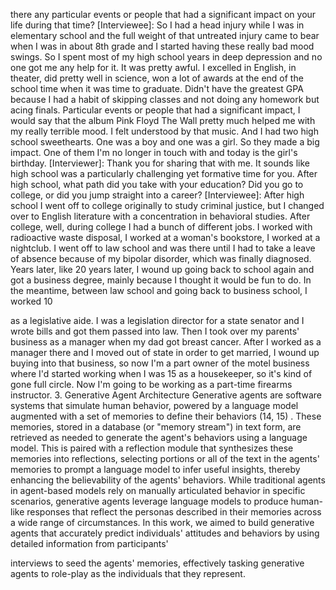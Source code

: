 there any particular events or people that had a significant impact on your life during that time? [Interviewee]: So I had a head injury while I was in elementary school and the full weight of that untreated injury came to bear when I was in about 8th grade and I started having these really bad mood swings. So I spent most of my high school years in deep depression and no one got me any help for it. It was pretty awful. I excelled in English, in theater, did pretty well in science, won a lot of awards at the end of the school time when it was time to graduate. Didn't have the greatest GPA because I had a habit of skipping classes and not doing any homework but acing finals. Particular events or people that had a significant impact, I would say that the album Pink Floyd The Wall pretty much helped me with my really terrible mood. I felt understood by that music. And I had two high school sweethearts. One was a boy and one was a girl. So they made a big impact. One of them I'm no longer in touch with and today is the girl's birthday. [Interviewer]: Thank you for sharing that with me. It sounds like high school was a particularly challenging yet formative time for you. After high school, what path did you take with your education? Did you go to college, or did you jump straight into a career? [Interviewee]: After high school I went off to college originally to study criminal justice, but I changed over to English literature with a concentration in behavioral studies. After college, well, during college I had a bunch of different jobs. I worked with radioactive waste disposal, I worked at a woman's bookstore, I worked at a nightclub. I went off to law school and was there until I had to take a leave of absence because of my bipolar disorder, which was finally diagnosed. Years later, like 20 years later, I wound up going back to school again and got a business degree, mainly because I thought it would be fun to do. In the meantime, between law school and going back to business school, I worked 10

as a legislative aide. I was a legislation director for a state senator and I wrote bills and got them passed into law. Then I took over my parents' business as a manager when my dad got breast cancer. After I worked as a manager there and I moved out of state in order to get married, I wound up buying into that business, so now I'm a part owner of the motel business where I'd started working when I was 15 as a housekeeper, so it's kind of gone full circle. Now I'm going to be working as a part-time firearms instructor. 3. Generative Agent Architecture Generative agents are software systems that simulate human behavior, powered by a language model augmented with a set of memories to define their behaviors (14, 15) . These memories, stored in a database (or "memory stream") in text form, are retrieved as needed to generate the agent's behaviors using a language model. This is paired with a reflection module that synthesizes these memories into reflections, selecting portions or all of the text in the agents' memories to prompt a language model to infer useful insights, thereby enhancing the believability of the agents' behaviors. While traditional agents in agent-based models rely on manually articulated behavior in specific scenarios, generative agents leverage language models to produce human-like responses that reflect the personas described in their memories across a wide range of circumstances. In this work, we aimed to build generative agents that accurately predict individuals' attitudes and behaviors by using detailed information from participants'

interviews to seed the agents' memories, effectively tasking generative agents to role-play as the individuals that they represent.